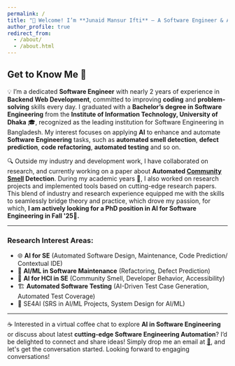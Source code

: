 ```yaml
---
permalink: /
title: "👋 Welcome! I’m **Junaid Mansur Ifti** — A Software Engineer & AI for SE Enthusiast"
author_profile: true
redirect_from: 
  - /about/
  - /about.html
---
```


## Get to Know Me 🙌

💡 I’m a dedicated **Software Engineer** with nearly 2 years of experience in **Backend Web Development**, committed to improving **coding** and **problem-solving** skills every day. I graduated with a **Bachelor’s degree in Software Engineering** from the **Institute of Information Technology, University of Dhaka** 🎓,  recognized as the leading institution for Software Engineering in Bangladesh. My interest focuses on applying **AI** to enhance and automate **Software Engineering** tasks, such as **automated smell detection**, **defect prediction**, **code refactoring**, **automated testing** and so on.

🔍 Outside my industry and development work, I have collaborated on research, and currently working on a paper about **Automated [Community Smell](https://ar5iv.labs.arxiv.org/html/2209.10671) Detection**. During my academic years 📘, I also worked on research projects and implemented tools based on cutting-edge research papers. This blend of industry and research experience equipped me with the skills to seamlessly bridge theory and practice, which drove my passion, for which, **I am actively looking for a PhD position in AI for Software Engineering in Fall '25🎯.**

---

### Research Interest Areas:
- 🌐 **AI for SE** (Automated Software Design, Maintenance, Code Prediction/ Contextual IDE)
- 🔄 **AI/ML in Software Maintenance** (Refactoring, Defect Prediction)
- 🧠 **AI for HCI in SE** (Community Smell, Developer Behavior, Accessibility)
- 🏗️ **Automated Software Testing** (AI-Driven Test Case Generation, Automated Test Coverage)
- 🤖 SE4AI (SRS in AI/ML Projects, System Design for AI/ML)

---
☕ Interested in a virtual coffee chat to explore **AI in Software Engineering** or discuss about latest **cutting-edge Software Engineering Automation**? I’d be delighted to connect and share ideas! Simply drop me an email at [📧](mailto:bsse1027@iit.du.ac.bd), and let's get the conversation started.
Looking forward to engaging conversations!
